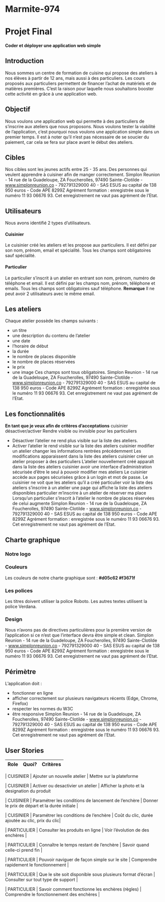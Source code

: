 # Marmite-974
 
# Projet Final

#### Coder et déployer une application web simple

## Introduction

Nous sommes un centre de formation de cuisine qui propose des ateliers à nos élèves à
partir de 12 ans, mais aussi à des particuliers.
Les cours proposés aux particuliers permettent de financer l’achat de matériels et de
matières premières.
C’est la raison pour laquelle nous souhaitons booster cette activité en grâce à une
application web.

## Objectif

Nous voulons une application web qui permette à des particuliers de s’inscrire aux ateliers
que nous proposons.
Nous voulons tester la viabilité de l’application, c’est pourquoi nous voulons une application
simple dans un premier temps.
Il est à noter qu’il n’est pas nécessaire de se soucier du paiement, car cela se fera sur place
avant le début des ateliers.

## Cibles

Nos cibles sont les jeunes actifs entre 25 - 35 ans. Des personnes qui veulent apprendre à
cuisiner afin de manger correctement.
Simplon Reunion - 14 rue de la Guadeloupe, ZA Foucherolles, 97490 Sainte-Clotilde -​ ​www.simplonreunion.co -
792791329000 ​40 - SAS ESUS au capital de 138 950 euros - Code APE 8299Z
Agrément formation : enregistrée sous le numéro 11 93 06676 93. Cet enregistrement ne vaut pas agrément de l’Etat.


## Utilisateurs

Nous avons identifié 2 types d’utilisateurs.

#### Cuisinier

Le cuisinier créé les ateliers et les propose aux particuliers.
Il est défini par son nom, prénom, email et spécialité.
Tous les champs sont obligatoires sauf spécialité.

#### Particulier

Le particulier s’inscrit à un atelier en entrant son nom, prénom, numéro de téléphone et
email.
Il est défini par les champs nom, prénom, téléphone et emails. Tous les champs sont
obligatoires sauf téléphone.
**Remarque**
Il ne peut avoir 2 utilisateurs avec le même email.

## Les ateliers

Chaque atelier possède les champs suivants :

- un titre
- une description du contenu de l’atelier
- une date
- l’horaire de début
- la durée
- le nombre de places disponible
- le nombre de places réservées
- le prix
- une image
Ces champs sont tous obligatoires.
Simplon Reunion - 14 rue de la Guadeloupe, ZA Foucherolles, 97490 Sainte-Clotilde -​ ​www.simplonreunion.co -
792791329000 ​40 - SAS ESUS au capital de 138 950 euros - Code APE 8299Z
Agrément formation : enregistrée sous le numéro 11 93 06676 93. Cet enregistrement ne vaut pas agrément de l’Etat.


## Les fonctionnalités

**En tant que je veux afin de critères d’acceptations**
cuisinier désactiver/activer Rendre visible ou
invisible pour les
particuliers

- Désactiver l’atelier ne rend
plus visible sur la liste des
ateliers.
- Activer l’atelier le rend
visible sur la liste des ateliers
cuisinier modifier un
atelier
changer les
informations rentrées
précédemment
Les modifications
apparaissent dans la liste des
ateliers
cuisinier créer un atelier proposer à des
particuliers
L’atelier nouvellement créé
apparaît dans la liste des
ateliers
cuisinier avoir une
interface
d’administration
sécurisée
d’être le seul à
pouvoir modifier mes
ateliers
Le cuisinier accède aux
pages sécurisées grâce à un
login et mot de passe.
Le cuisinier ne voit que les
ateliers qu’il a créé
particulier voir la liste des
ateliers
s’inscrire à un atelier une page qui affiche la liste
des ateliers disponibles
particulier m’inscrire à un
atelier
de réserver ma place Lorsqu’un particulier s’inscrit
à l’atelier le nombre de
places réservées de celui
augmente
Simplon Reunion - 14 rue de la Guadeloupe, ZA Foucherolles, 97490 Sainte-Clotilde -​ ​www.simplonreunion.co -
792791329000 ​40 - SAS ESUS au capital de 138 950 euros - Code APE 8299Z
Agrément formation : enregistrée sous le numéro 11 93 06676 93. Cet enregistrement ne vaut pas agrément de l’Etat.


## Charte graphique

### Notre logo

### Couleurs

Les couleurs de notre charte graphique sont :
**#d05c62 #f3671f**

### Les polices

Les titres doivent utiliser la police Roboto.
Les autres textes utilisent la police Verdana.

### Design

Nous n’avons pas de directives particulières pour la première version de l’application si ce
n’est que l’interface devra être simple et clean.
Simplon Reunion - 14 rue de la Guadeloupe, ZA Foucherolles, 97490 Sainte-Clotilde -​ ​www.simplonreunion.co -
792791329000 ​40 - SAS ESUS au capital de 138 950 euros - Code APE 8299Z
Agrément formation : enregistrée sous le numéro 11 93 06676 93. Cet enregistrement ne vaut pas agrément de l’Etat.


## Périmètre

L’application doit :

- fonctionner en ligne
- afficher correctement sur plusieurs navigateurs récents (Edge, Chrome, Firefox)
- respecter les normes du W3C
- être responsive
    Simplon Reunion - 14 rue de la Guadeloupe, ZA Foucherolles, 97490 Sainte-Clotilde -​ ​www.simplonreunion.co -
       792791329000 ​40 - SAS ESUS au capital de 138 950 euros - Code APE 8299Z
Agrément formation : enregistrée sous le numéro 11 93 06676 93. Cet enregistrement ne vaut pas agrément de l’Etat.



## User Stories 

| Role           | Quoi?                                                         | Critères                                         |
| :--------------| :-------------------------------------------------------------| :------------------------------------------------|

|   CUISINIER    | Ajouter un nouvelle atelier                                   | Mettre sur la plateforme            

|   CUISINIER    |    Activer ou desactivier un atelier                          | Afficher la photo et la designation    du                     produit                 

|   CUISINIER    | Paramétrer les conditions de lancement de l’enchère           | Donner le prix de départ et la durée initiale    |

|   CUISINIER    | Paramétrer les conditions de l’enchère                        | Coût du clic, durée ajoutée au clic, prix du clic|

|  PARTICULIER   | Consulter les produits en ligne                               | Voir l’évolution de des enchères                 |


|  PARTICULIER   | Connaître le temps restant de l’enchère                       | Savoir quand celle-ci prend fin                  |


|  PARTICULIER   | Pouvoir naviguer de façon simple sur le site                  | Comprendre rapidement le fonctionnement          |


|  PARTICULIER   | Que le site soit disponible sous plusieurs format d’écran | Consulter sur tout type de support                   |


|  PARTICULIER   | Savoir comment fonctionne les enchères (règles)           | Comprendre le fonctionnement des enchères            |
